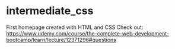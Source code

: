 # intermediate_css
First homepage created with HTML and CSS
Check out: https://www.udemy.com/course/the-complete-web-development-bootcamp/learn/lecture/12371296#questions
